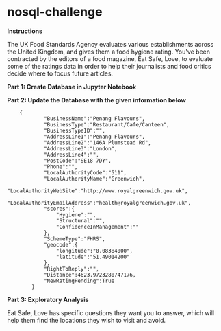 # nosql-challenge

**Instructions**

The UK Food Standards Agency evaluates various establishments across the United Kingdom, and gives them a food hygiene rating. You've been contracted by the editors of a food magazine, Eat Safe, Love, to evaluate some of the ratings data in order to help their journalists and food critics decide where to focus future articles.

**Part 1: Create Database in Jupyter Notebook**

**Part 2: Update the Database with the given information below**
        
        {
                "BusinessName":"Penang Flavours",
                "BusinessType":"Restaurant/Cafe/Canteen",
                "BusinessTypeID":"",
                "AddressLine1":"Penang Flavours",
                "AddressLine2":"146A Plumstead Rd",
                "AddressLine3":"London",
                "AddressLine4":"",
                "PostCode":"SE18 7DY",
                "Phone":"",
                "LocalAuthorityCode":"511",
                "LocalAuthorityName":"Greenwich",
                "LocalAuthorityWebSite":"http://www.royalgreenwich.gov.uk",
                "LocalAuthorityEmailAddress":"health@royalgreenwich.gov.uk",
                "scores":{
                    "Hygiene":"",
                    "Structural":"",
                    "ConfidenceInManagement":""
                },
                "SchemeType":"FHRS",
                "geocode":{
                    "longitude":"0.08384000",
                    "latitude":"51.49014200"
                },
                "RightToReply":"",
                "Distance":4623.9723280747176,
                "NewRatingPending":True
            }
**Part 3: Exploratory Analysis**

Eat Safe, Love has specific questions they want you to answer, which will help them find the locations they wish to visit and avoid.
